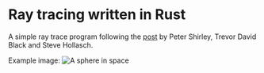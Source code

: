 # Ray tracing written in Rust

A simple ray trace program following the [post](https://raytracing.github.io/books/RayTracingInOneWeekend.html#rays,asimplecamera,andbackground/therayclass) by Peter Shirley, Trevor David Black and Steve Hollasch.

Example image:
![A sphere in space](image.ppm)
